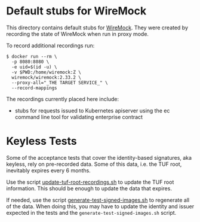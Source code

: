 # Default stubs for WireMock

This directory contains default stubs for [WireMock](https://wiremock.org).
They were created by recording the state of WireMock when run in proxy mode.

To record additional recordings run:

    $ docker run --rm \
      -p 8080:8080 \
      -e uid=$(id -u) \
      -v $PWD:/home/wiremock:Z \
      wiremock/wiremock:2.33.2 \
      --proxy-all="_THE TARGET SERVICE_" \
      --record-mappings

The recordings currently placed here include:

  * stubs for requests issued to Kubernetes apiserver using the ec command
    line tool for validating enterprise contract

# Keyless Tests

Some of the acceptance tests that cover the identity-based signatures, aka keyless, rely on
pre-recorded data. Some of this data, i.e. the TUF root, inevitably expires every 6 months.

Use the script [update-tuf-root-recordings.sh](/hack/update-tuf-root-recordings.sh) to update the
TUF root information. This should be enough to update the data that expires.

If needed, use the script [generate-test-signed-images.sh](/hack/generate-test-signed-images.sh) to
regenerate all of the data. When doing this, you may have to update the identity and issuer
expected in the tests and the `generate-test-signed-images.sh` script.

